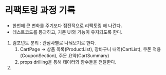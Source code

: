# 리팩토링 과정 기록

- 한번에 큰 변화를 주기보다 점진적으로 리팩토링 해 나간다.
- 테스트코드를 통과하고, 기존 UI와 기능이 유지되도록 한다.

1. 컴포넌트 분리 : 관심사별로 나눠보기로 한다.
   1. CartPage -> 상품 목록(ProductList), 장바구니 내역(CartList), 쿠폰 적용(CouponSection), 주문 요약(CartSummary)
   2. props drilling을 통해 데이터와 함수들을 전달한다.
2.
